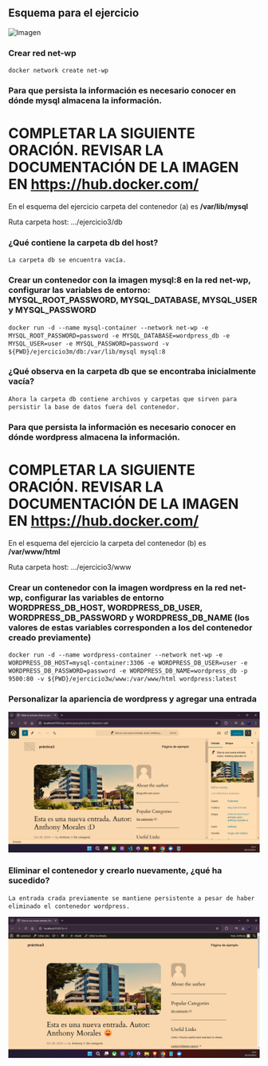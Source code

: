 ## Esquema para el ejercicio
![Imagen](img/esquema-ejercicio3.PNG)

### Crear red net-wp

    docker network create net-wp


### Para que persista la información es necesario conocer en dónde mysql almacena la información.
# COMPLETAR LA SIGUIENTE ORACIÓN. REVISAR LA DOCUMENTACIÓN DE LA IMAGEN EN https://hub.docker.com/
En el esquema del ejercicio carpeta del contenedor (a) es **/var/lib/mysql**

Ruta carpeta host: .../ejercicio3/db

### ¿Qué contiene la carpeta db del host?

    La carpeta db se encuentra vacía.

### Crear un contenedor con la imagen mysql:8  en la red net-wp, configurar las variables de entorno: MYSQL_ROOT_PASSWORD, MYSQL_DATABASE, MYSQL_USER y MYSQL_PASSWORD
    
    docker run -d --name mysql-container --network net-wp -e MYSQL_ROOT_PASSWORD=password -e MYSQL_DATABASE=wordpress_db -e MYSQL_USER=user -e MYSQL_PASSWORD=password -v ${PWD}/ejercicio3m/db:/var/lib/mysql mysql:8


### ¿Qué observa en la carpeta db que se encontraba inicialmente vacía?

    Ahora la carpeta db contiene archivos y carpetas que sirven para persistir la base de datos fuera del contenedor.

### Para que persista la información es necesario conocer en dónde wordpress almacena la información.
# COMPLETAR LA SIGUIENTE ORACIÓN. REVISAR LA DOCUMENTACIÓN DE LA IMAGEN EN https://hub.docker.com/
En el esquema del ejercicio la carpeta del contenedor (b) es **/var/www/html**

Ruta carpeta host: .../ejercicio3/www

### Crear un contenedor con la imagen wordpress en la red net-wp, configurar las variables de entorno WORDPRESS_DB_HOST, WORDPRESS_DB_USER, WORDPRESS_DB_PASSWORD y WORDPRESS_DB_NAME (los valores de estas variables corresponden a los del contenedor creado previamente)


    docker run -d --name wordpress-container --network net-wp -e WORDPRESS_DB_HOST=mysql-container:3306 -e WORDPRESS_DB_USER=user -e WORDPRESS_DB_PASSWORD=password -e WORDPRESS_DB_NAME=wordpress_db -p 9500:80 -v ${PWD}/ejercicio3w/www:/var/www/html wordpress:latest

### Personalizar la apariencia de wordpress y agregar una entrada

![Imagen](evidencia/newEntrada.png)

### Eliminar el contenedor y crearlo nuevamente, ¿qué ha sucedido?

    La entrada crada previamente se mantiene persistente a pesar de haber eliminado el contenedor wordpress.

![Imagen](evidencia/entradaPersistente.png)



